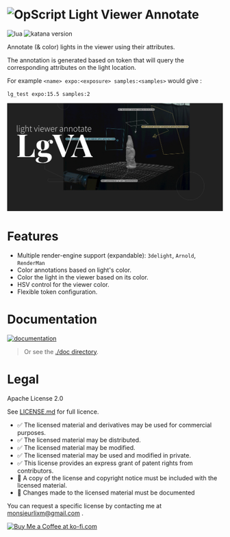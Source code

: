 # ![OpScript](https://img.shields.io/badge/OpScript-4f4f4f?labelColor=blueviolet) Light Viewer Annotate

![lua](https://img.shields.io/badge/Lua-any-4f4f4f?labelColor=000090&logo=lua&logoColor=white)
![katana version](https://img.shields.io/badge/Katana-any-4f4f4f?labelColor=111111&logo=katana&logoColor=FCB123)


Annotate (& color) lights in the viewer using their attributes.

The annotation is generated based on token that will query the corresponding attributes on the light location.

For example `<name> expo:<exposure> samples:<samples>` would give :
```
lg_test expo:15.5 samples:2
```


![demo](doc/img/header.jpg)

# Features

- Multiple render-engine support (expandable): `3delight`, `Arnold`, `RenderMan`
- Color annotations based on light's color.
- Color the light in the viewer based on its color.
- HSV control for the viewer color.
- Flexible token configuration.


# Documentation

[![documentation](https://img.shields.io/badge/visit_documentation-blue)](doc/INDEX.md)

> Or see the [./doc directory](doc).

# Legal

Apache License 2.0

See [LICENSE.md](LICENSE.md) for full licence.

- ✅ The licensed material and derivatives may be used for commercial purposes.
- ✅ The licensed material may be distributed.
- ✅ The licensed material may be modified.
- ✅ The licensed material may be used and modified in private.
- ✅ This license provides an express grant of patent rights from contributors.
- 📏 A copy of the license and copyright notice must be included with the licensed material.
- 📏 Changes made to the licensed material must be documented

You can request a specific license by contacting me at [monsieurlixm@gmail.com](mailto:monsieurlixm@gmail.com) .

<a href='https://ko-fi.com/E1E3ALNSG' target='_blank'>
<img height='36' style='border:0px;height:36px;' src='https://cdn.ko-fi.com/cdn/kofi1.png?v=3' border='0' alt='Buy Me a Coffee at ko-fi.com' />
</a> 

